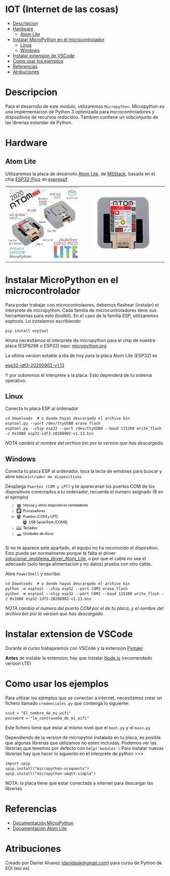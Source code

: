 <h1> IOT (Internet de las cosas)</h1>

- [Descripcion](#descripcion)
- [Hardware](#hardware)
  - [Atom Lite](#atom-lite)
- [Instalar MicroPython en el microcontrolador](#instalar-micropython-en-el-microcontrolador)
  - [Linux](#linux)
  - [Windows](#windows)
- [Instalar extension de VSCode](#instalar-extension-de-vscode)
- [Como usar los ejemplos](#como-usar-los-ejemplos)
- [Referencias](#referencias)
- [Atribuciones](#atribuciones)


# Descripcion

Para el desarrollo de este modulo, utilizaremos `Micropython`. Micropython es una implementacion de Python 3 optimizada para microcontroladores y dispositivos de recursos reducidos. Tambien contiene un subconjunto de las librerias estandar de Python.


# Hardware

## Atom Lite


Utilizaremos la placa de desarrollo [Atom Lite](https://m5stack.com/products/atom-lite-esp32-development-kit), de [M5Stack](https://m5stack.com), basada en el chip [ESP32-Pico](https://www.espressif.com/en/products/socs/esp32) de [espressif](https://www.espressif.com/)


<table><rd>
    <td><img src="imgs\Atom_lite_01.png" alt="Atom_lite" title="Atom_lite" width="90%" /></td>
    <td><img src="imgs\Atom_lite_02.png" alt="Atom_lite" title="Atom_lite" width="90%" /></td>
</rd></table>


# Instalar MicroPython en el microcontrolador

Para poder trabajar con microcontrolaores, debemos flashear (instalar) el interprete de micropython. Cada familia de microcontroladores tiene sus herramientas para esto (toolkit). En el caso de la familia ESP, utilizaremos esptools. Lo instalamos escribiendo:
```
pip install esptool
```
Ahora necesitamos el interprete de micropython para el chip de nuestra placa (ESP8266 o ESP32) aqui: [micropython.org](https://micropython.org/download/)

La ultima version estable a dia de hoy para la placa Atom Lite (ESP32) es 

[esp32-idf3-20200902-v1.13](https://micropython.org/resources/firmware/esp32-idf3-20200902-v1.13.bin)

Y por subiremos el interprete a la placa. Esto dependerá de tu sistema operativo:


## Linux

Conecta tu placa ESP al ordenador
```
cd Downloads  # o donde hayas descargado el archivo bin
esptool.py --port /dev/ttyUSB0 erase_flash
esptool.py --chip esp32 --port /dev/ttyUSB0 --baud 115200 write_flash -z 0x1000 esp32-idf3-20200902-v1.13.bin
```
<em>NOTA cambia el nombre del archivo bin por la version que has descargado</em>

## Windows

Conecta tu placa ESP al ordenador, toca la tecla de windows para buscar y abre `Administrador de dispositivos`

Despliega `Puertos (COM y LPT)` y te apareceran los puertos COM de los dispositivos conectados a tu ordenador, recuerda el numero asignado (8 en el ejemplo)
  
<img src="imgs\administrador_dispositivos.png" alt="administrador_dispositivos" title="administrador_dispositivos" />

Si no te aparece este apartado, el equipo no ha reconocido el dispositivo. Esto puede ser normalmente porque te falta el driver [solucionar_problema_driver_Atom_Lite](solucionar_problema_driver_Atom_Lite.md), o por que el cable no sea el adecuado (solo tenga alimentacion y no datos) prueba con otro cable.

Abre `PowerShell`  y escribe:

```
cd Downloads  # o donde hayas descargado el archivo bin
python -m esptool --chip esp32 --port COM3 erase_flash
python -m esptool --chip esp32 --port COM3 --baud 115200 write_flash -z 0x1000 esp32-idf3-20200902-v1.13.bin

```
<em>NOTA cambia el numero del puerto COM por el de tu placa, y el nombre del archivo bin por la version que has descargado</em>


# Instalar extension de VSCode

Durante el curso trabajaremos con VSCode y la extension [Pymakr](https://marketplace.visualstudio.com/items?itemName=pycom.Pymakr)

**Antes** de instalar la extension, hay que instalar [Node.js](https://nodejs.org) (recomendado version LTE)


# Como usar los ejemplos

Para utilizar los ejemplos que se conectan a internet, necesitamos crear un fichero 
llamado `credenciales.py` que contenga lo siguiente:
```
ssid = "El_nombre_de_mi_wifi"
password = "la_contraseña_de_mi_wifi"
```
Este fichero tiene que estar al mismo nivel que el `boot.py` y el `main.py`

Dependiendo de la version de micropyton instalada en tu placa, es posible que algunas librerias que utilizamos no esten incluidas. Podemos ver las librerias que tenemos por defecto con `help('modules')`
Para instalar nuevas librerias hay que hacer lo siguiente en el interprete de python >>>
```
import upip
upip.install("micropython-urequests")
upip.install("micropython-umqtt.simple")
```
NOTA: la placa tiene que estar conectada a internet para descargar las librerias


# Referencias

- [Documentación MicroPython](https://docs.micropython.org/en/latest/)
- [Documentación Atom Lite](https://docs.m5stack.com/#/en/core/atom_lite)


# Atribuciones
Creado por Daniel Alvarez (danidask@gmail.com) para curso de Python de EOI (eoi.es)
